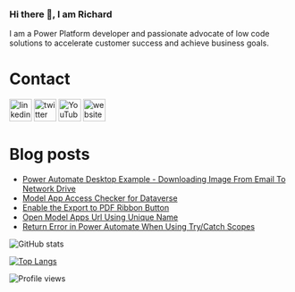 ### Hi there 👋, I am Richard
I am a Power Platform developer and passionate advocate of low code solutions to accelerate customer success and achieve business goals.

# Contact
[<img src='https://img.shields.io/badge/linkedin-%230077B5.svg?&style=for-the-badge&logo=linkedin&logoColor=white' alt='linkedin' height='40'>](https://www.linkedin.com/in/rickawilson/)  [<img src='https://img.shields.io/badge/twitter-%231DA1F2.svg?&style=for-the-badge&logo=twitter&logoColor=white' alt='twitter' height='40'>](https://twitter.com/PowerAppsRAW)  [<img src='https://img.shields.io/badge/youtube-%23FF0000.svg?&style=for-the-badge&logo=youtube&logoColor=white"' alt='YouTube' height='40'>](https://www.youtube.com/channel/UCdI64e7AJNaLF-b9uCGXLSQ)  [<img src='https://img.shields.io/badge/rss-%23FFA500.svg?&style=for-the-badge&logo=rss&logoColor=white' alt='website' height='40'>](http://feeds.feedburner.com/richardawilson/MqOq)

# Blog posts
<!-- BLOG-POST-LIST:START -->
- [Power Automate Desktop Example - Downloading Image From Email To Network Drive](http://feedproxy.google.com/~r/richardawilson/mqoq/~3/gttur8nQejU/power-automate-desktop-example.html)
- [Model App Access Checker for Dataverse](http://feedproxy.google.com/~r/richardawilson/mqoq/~3/LPlLjfuyvcE/model-app-access-checker-for-dataverse.html)
- [Enable the Export to PDF Ribbon Button](http://feedproxy.google.com/~r/richardawilson/mqoq/~3/gGGbiixILLg/enable-export-to-pdf-button-ribbon.html)
- [Open Model Apps Url Using Unique Name](http://feedproxy.google.com/~r/richardawilson/mqoq/~3/8yuO3BUFS0E/open-model-apps-url-using-unique-name.html)
- [Return Error in Power Automate When Using Try/Catch Scopes](http://feedproxy.google.com/~r/richardawilson/mqoq/~3/Bnk5Wv83PLI/return-error-in-power-automate-when.html)
<!-- BLOG-POST-LIST:END -->

![GitHub stats](https://github-readme-stats.vercel.app/api?username=rwilson504&show_icons=true)  

[![Top Langs](https://github-readme-stats.vercel.app/api/top-langs/?username=rwilson504)](https://github.com/anuraghazra/github-readme-stats)

![Profile views](https://gpvc.arturio.dev/rwilson504)
<!--
**rwilson504/rwilson504** is a ✨ _special_ ✨ repository because its `README.md` (this file) appears on your GitHub profile.

Here are some ideas to get you started:

- 🔭 I’m currently working on ...
- 🌱 I’m currently learning ...
- 👯 I’m looking to collaborate on ...
- 🤔 I’m looking for help with ...
- 💬 Ask me about ...
- 📫 How to reach me: ...
- 😄 Pronouns: ...
- ⚡ Fun fact: ...
-->

